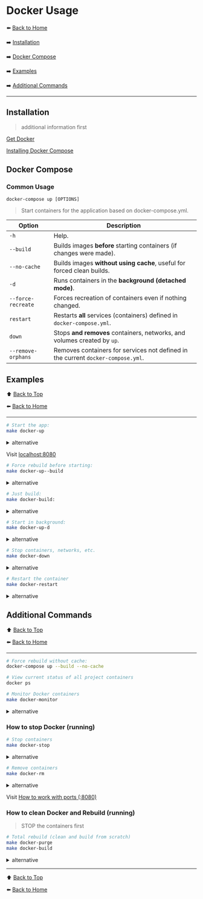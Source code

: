 # Docker Usage

⬅️ [Back to Home](../README.md)

➡️ [Installation](#installation)

➡️ [Docker Compose](#docker-compose)

➡️ [Examples](#examples)

➡️ [Additional Commands](#additional-commands)

---

## Installation

> additional information first

[Get Docker](https://docs.docker.com/get-docker/)

[Installing Docker Compose](https://docs.docker.com/compose/install/)

## Docker Compose

### Common Usage

``` 
docker-compose up [OPTIONS]
```

> Start containers for the application based on docker-compose.yml.

| Option             | Description                                                                      |
|--------------------|----------------------------------------------------------------------------------|
| `-h`               | Help.                                                                            |
| `--build`          | Builds images **before** starting containers (if changes were made).             |
| `--no-cache`       | Builds images **without using cache**, useful for forced clean builds.           |
| `-d`               | Runs containers in the **background (detached mode)**.                           |
| `--force-recreate` | Forces recreation of containers even if nothing changed.                         |
| `restart`          | Restarts **all** services (containers) defined in `docker-compose.yml`.          |
| `down`             | Stops **and removes** containers, networks, and volumes created by `up`.         |
| `--remove-orphans` | Removes containers for services not defined in the current `docker-compose.yml`. |

## Examples

⬆️ [Back to Top](#docker-usage)

⬅️ [Back to Home](../README.md)

---

```bash
# Start the app:
make docker-up
```

<details>
  <summary>alternative</summary>

```bash
docker-compose up && echo 'Server started at http://localhost:8080'",
```

</details>

Visit [localhost:8080](http://localhost:8080)

```bash
# Force rebuild before starting:
make docker-up--build
```

<details>
  <summary>alternative</summary>

```bash
docker-compose up --build

```

</details>

```bash 
# Just build:
make docker-build:
```

<details>
  <summary>alternative</summary>

```bash 
docker-compose build
```

</details>

```bash
# Start in background:
make docker-up-d
```

<details>
  <summary>alternative</summary>

```bash
docker-compose up -d
```

</details>

```bash
# Stop containers, networks, etc.
make docker-down
```

<details>
  <summary>alternative</summary>

```bash
# Stop containers, networks, etc.
docker-compose down
```

</details>

```bash
# Restart the container
make docker-restart
```

<details>
  <summary>alternative</summary>

```bash
docker-compose restart
```

</details>

## Additional Commands

⬆️ [Back to Top](#docker-usage)

⬅️ [Back to Home](../README.md)

---

```bash 
# Force rebuild without cache:
docker-compose up --build --no-cache
```

```bash
# View current status of all project containers
docker ps
```

```bash
# Monitor Docker containers
make docker-monitor
```

<details>
  <summary>alternative</summary>

```bash
docker run --rm -ti --name=ctop -v /var/run/docker.sock:/var/run/docker.sock quay.io/vektorlab/ctop:latest
```

</details>

### How to stop Docker (running)

```bash
# Stop containers
make docker-stop
```

<details>
  <summary>alternative</summary>

```bash
docker stop $(docker ps -aq)
```

</details>

```bash
# Remove containers
make docker-rm
```

<details>
  <summary>alternative</summary>

```bash
docker rm $(docker ps -aq)
```

</details>

Visit [How to work with ports (:8080) ](vite.md#how-to-stop-ports)

### How to clean Docker and Rebuild (running)

> STOP the containers first

```bash
# Total rebuild (clean and build from scratch)
make docker-purge
make docker-build
```

<details>
  <summary>alternative</summary>

```bash 
# Clean unused Docker resources: containers, images, volumes and networks
docker system prune -af
docker volume prune -f
docker network prune -f 
docker rmi warriors_web || true

# Update autoloader
yes | composer dump-autoload -o

# Rebuild Docker image
docker-compose build
```

</details>

---

⬆️ [Back to Top](#docker-usage)

⬅️ [Back to Home](../README.md)